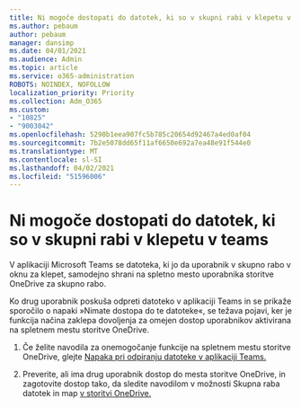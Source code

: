 ```yaml
---
title: Ni mogoče dostopati do datotek, ki so v skupni rabi v klepetu v teams
ms.author: pebaum
author: pebaum
manager: dansimp
ms.date: 04/01/2021
ms.audience: Admin
ms.topic: article
ms.service: o365-administration
ROBOTS: NOINDEX, NOFOLLOW
localization_priority: Priority
ms.collection: Adm_O365
ms.custom:
- "10825"
- "9003042"
ms.openlocfilehash: 5290b1eea907fc5b785c20654d92467a4ed0af04
ms.sourcegitcommit: 7b2e5078dd65f11af6650e692a7ea48e91f544e0
ms.translationtype: MT
ms.contentlocale: sl-SI
ms.lasthandoff: 04/02/2021
ms.locfileid: "51596006"
---
```

# <a name="unable-to-access-files-shared-in-teams-chat"></a>Ni mogoče dostopati do datotek, ki so v skupni rabi v klepetu v teams

V aplikaciji Microsoft Teams se datoteka, ki jo da uporabnik v skupno rabo v oknu za klepet, samodejno shrani na spletno mesto uporabnika storitve OneDrive za skupno rabo.

Ko drug uporabnik poskuša odpreti datoteko v aplikaciji Teams in se prikaže sporočilo o napaki »Nimate dostopa do te datoteke«, se težava pojavi, ker je funkcija načina zaklepa dovoljenja za omejen dostop uporabnikov aktivirana na spletnem mestu storitve OneDrive.

1. Če želite navodila za onemogočanje funkcije na spletnem mestu storitve OneDrive, glejte [Napaka pri odpiranju datoteke v aplikaciji Teams.](https://go.microsoft.com/fwlink/?linkid=2155733)

1. Preverite, ali ima drug uporabnik dostop do mesta storitve OneDrive, in zagotovite dostop tako, da sledite navodilom v možnosti Skupna raba datotek in map [v storitvi OneDrive.](https://go.microsoft.com/fwlink/?linkid=2156017)